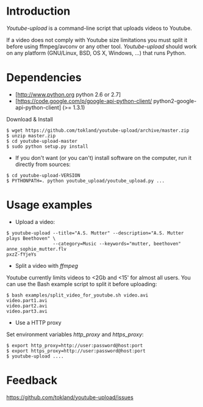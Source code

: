 Introduction
============

_Youtube-upload_ is a command-line script that uploads videos to Youtube. 

If a video does not comply with Youtube size limitations you must split it before using ffmpeg/avconv or any other tool. _Youtube-upload_ should work on any platform (GNU/Linux, BSD, OS X, Windows, ...) that runs Python.

Dependencies
============

  * [http://www.python.org python 2.6 or 2.7]
  * [https://code.google.com/p/google-api-python-client/ python2-google-api-python-client] (>= 1.3.1)

Download & Install

```
$ wget https://github.com/tokland/youtube-upload/archive/master.zip
$ unzip master.zip
$ cd youtube-upload-master
$ sudo python setup.py install
```

  * If you don't want (or you can't) install software on the computer, run it directly from sources:

```
$ cd youtube-upload-VERSION
$ PYTHONPATH=. python youtube_upload/youtube_upload.py ...
```

Usage examples
==============

* Upload a video:

```
$ youtube-upload --title="A.S. Mutter" --description="A.S. Mutter plays Beethoven" \
                 --category=Music --keywords="mutter, beethoven" anne_sophie_mutter.flv
pxzZ-fYjeYs
```

* Split a video with _ffmpeg_

Youtube currently limits videos to <2Gb and <15' for almost all users. You can use the Bash example script to split it before uploading:

```
$ bash examples/split_video_for_youtube.sh video.avi
video.part1.avi
video.part2.avi
video.part3.avi
```

* Use a HTTP proxy

Set environment variables *http_proxy* and *https_proxy*:

```
$ export http_proxy=http://user:password@host:port
$ export https_proxy=http://user:password@host:port
$ youtube-upload ....
```

Feedback
========

https://github.com/tokland/youtube-upload/issues

